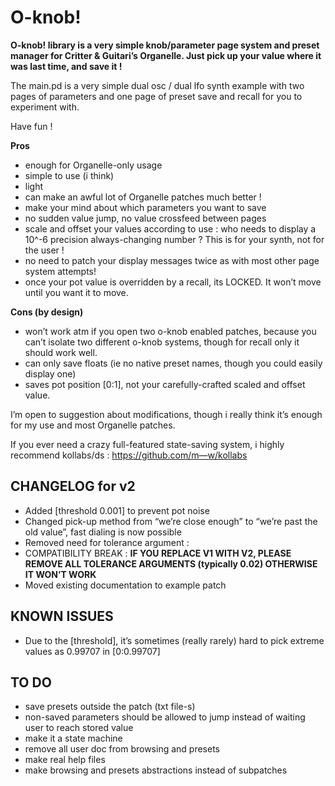 # O-knob!

**O-knob! library is a very simple knob/parameter page system and preset manager for Critter & Guitari’s Organelle. Just pick up your value where it was last time, and save it !**

The main.pd is a very simple dual osc / dual lfo synth example with two pages of parameters and one page of preset save and recall for you to experiment with.

Have fun !

**Pros**
* enough for Organelle-only usage
* simple to use (i think)
* light
* can make an awful lot of Organelle patches much better !
* make your mind about which parameters you want to save
* no sudden value jump, no value crossfeed between pages
* scale and offset your values according to use : who needs to display a 10^-6 precision always-changing number ? This is for your synth, not for the user !
* no need to patch your display messages twice as with most other page system attempts!
* once your pot value is overridden by a recall, its LOCKED. It won’t move until you want it to move.

**Cons (by design)**
* won’t work atm if you open two o-knob enabled patches, because you can’t isolate two different o-knob systems, though for recall only it should work well.
* can only save floats (ie no native preset names, though you could easily display one)
* saves pot position [0:1], not your carefully-crafted scaled and offset value.

I’m open to suggestion about modifications, though i really think it’s enough for my use and most Organelle patches.

If you ever need a crazy full-featured state-saving system, i highly recommend kollabs/ds : https://github.com/m—w/kollabs
## CHANGELOG for v2
* Added [threshold 0.001] to prevent pot noise
* Changed pick-up method from “we’re close enough” to “we’re past the old value”, fast dialing is now possible
* Removed need for tolerance argument :
* COMPATIBILITY BREAK : **IF YOU REPLACE V1 WITH V2, PLEASE REMOVE ALL TOLERANCE ARGUMENTS (typically 0.02) OTHERWISE IT WON’T WORK**
* Moved existing documentation to example patch

## KNOWN ISSUES
* Due to the [threshold], it’s sometimes (really rarely) hard to pick extreme values as 0.99707 in [0:0.99707]

## TO DO
* save presets outside the patch (txt file-s)
* non-saved parameters should be allowed to jump instead of waiting user to reach stored value
* make it a state machine
* remove all user doc from browsing and presets
* make real help files
* make browsing and presets abstractions instead of subpatches
